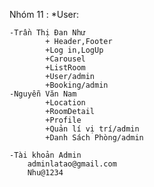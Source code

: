 Nhóm 11 :
*User:

    -Trần Thị Đan Như 
            + Header,Footer
            +Log in,LogUp
            +Carousel
            +ListRoom
            +User/admin
            +Booking/admin
    -Nguyễn Văn Nam
            +Location
            +RoomDetail
            +Profile
            +Quản lí vị trí/admin
            +Danh Sách Phòng/admin

    -Tài khoản Admin
        adminlatao@gmail.com
        Nhu@1234
                



